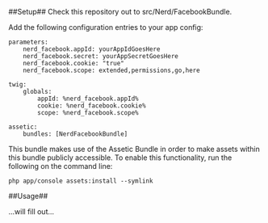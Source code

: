##Setup##
Check this repository out to src/Nerd/FacebookBundle.  

Add the following configuration entries to your app config:

    parameters:  
        nerd_facebook.appId: yourAppIdGoesHere  
        nerd_facebook.secret: yourAppSecretGoesHere  
        nerd_facebook.cookie: "true"
        nerd_facebook.scope: extended,permissions,go,here
    
    twig:
        globals:
            appId: %nerd_facebook.appId%  
            cookie: %nerd_facebook.cookie%  
            scope: %nerd_facebook.scope%  
  
    assetic:  
        bundles: [NerdFacebookBundle]  
     
      
This bundle makes use of the Assetic Bundle in order to make assets within this bundle publicly accessible. To enable this functionality, run the following on the command line:  
    
    php app/console assets:install --symlink
    
##Usage##

...will fill out...
